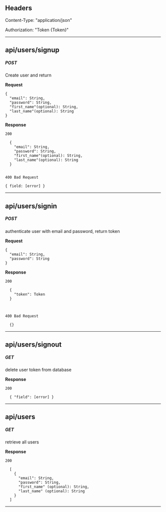 ## Headers

Content-Type: "application/json"

Authorization: "Token {Token}"

***

## api/users/signup
##### POST
Create user and return

  **Request**

    {
      "email": String,
      "password": String,
      "first_name"(optional): String,
      "last_name"(optional): String
    }

  **Response**

    200

      {
        "email": String,
        "password": String,
        "first_name"(optional): String,
        "last_name"(optional): String
      }


    400 Bad Request

    { field: [error] }

***

## api/users/signin
##### POST
authenticate user with email and password, return token

  **Request**

    {
      "email": String,
      "password": String
    }

  **Response**

    200

      {
        "token": Token
      }



    400 Bad Request

      {}

***

## api/users/signout
##### GET
delete user token from database

  **Response**

    200

      { "field": [error] }

***

## api/users
##### GET
retrieve all users

  **Response**

    200

      [
        {
          "email": String,
          "password": String,
          "first_name" (optional): String,
          "last_name" (optional): String
        }
      ]

***
